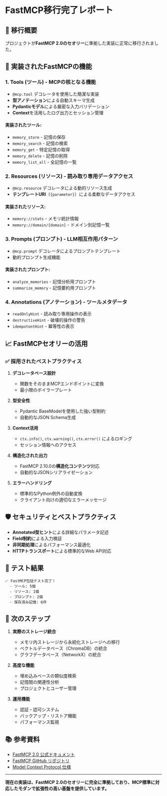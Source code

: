 # FastMCP移行完了レポート

## 🎉 移行概要

プロジェクトが**FastMCP 2.0のセオリー**に準拠した実装に正常に移行されました。

## 🔄 実装されたFastMCPの機能

### 1. **Tools (ツール)** - MCPの核となる機能
- `@mcp.tool` デコレータを使用した簡潔な実装
- **型アノテーション**による自動スキーマ生成
- **Pydanticモデル**による厳密な入力バリデーション
- **Context**を活用したログ出力とセッション管理

#### 実装されたツール:
- `memory_store` - 記憶の保存
- `memory_search` - 記憶の検索  
- `memory_get` - 特定記憶の取得
- `memory_delete` - 記憶の削除
- `memory_list_all` - 全記憶の一覧

### 2. **Resources (リソース)** - 読み取り専用データアクセス
- `@mcp.resource` デコレータによる動的リソース生成
- **テンプレートURI**（`{parameter}`）による柔軟なデータアクセス

#### 実装されたリソース:
- `memory://stats` - メモリ統計情報
- `memory://domain/{domain}` - ドメイン別記憶一覧

### 3. **Prompts (プロンプト)** - LLM相互作用パターン
- `@mcp.prompt` デコレータによるプロンプトテンプレート
- 動的プロンプト生成機能

#### 実装されたプロンプト:
- `analyze_memories` - 記憶分析用プロンプト
- `summarize_memory` - 記憶要約用プロンプト

### 4. **Annotations (アノテーション)** - ツールメタデータ
- `readOnlyHint` - 読み取り専用操作の表示
- `destructiveHint` - 破壊的操作の警告
- `idempotentHint` - 冪等性の表示

## 📈 FastMCPセオリーの活用

### ✅ 採用されたベストプラクティス

1. **デコレータベース設計**
   - 関数をそのままMCPエンドポイントに変換
   - 最小限のボイラープレート

2. **型安全性**
   - Pydantic BaseModelを使用した強い型制約
   - 自動的なJSON Schema生成

3. **Context活用**
   - `ctx.info()`, `ctx.warning()`, `ctx.error()` によるロギング
   - セッション情報へのアクセス

4. **構造化された出力**
   - FastMCP 2.10.0の**構造化コンテンツ**対応
   - 自動的なJSONシリアライゼーション

5. **エラーハンドリング**
   - 標準的なPython例外の自動変換
   - クライアント向けの適切なエラーメッセージ

## 🛡️ セキュリティとベストプラクティス

- **Annotated型ヒント**による詳細なパラメータ記述
- **Field制約**による入力検証
- **非同期処理**によるパフォーマンス最適化
- **HTTPトランスポート**による標準的なWeb API対応

## 🧪 テスト結果

```
✅ FastMCP包括テスト完了！
  - ツール: 5個
  - リソース: 1個  
  - プロンプト: 2個
  - 保存済み記憶: 6件
```

## 🚀 次のステップ

1. **実際のストレージ統合**
   - メモリ内ストレージから永続化ストレージへの移行
   - ベクトルデータベース（ChromaDB）の統合
   - グラフデータベース（NetworkX）の統合

2. **高度な機能**
   - 埋め込みベースの類似度検索
   - 記憶間の関連性分析
   - プロジェクトとユーザー管理

3. **運用機能**
   - 認証・認可システム
   - バックアップ・リストア機能
   - パフォーマンス監視

## 📚 参考資料

- [FastMCP 2.0 公式ドキュメント](https://gofastmcp.com/)
- [FastMCP GitHub リポジトリ](https://github.com/jlowin/fastmcp)
- [Model Context Protocol 仕様](https://modelcontextprotocol.io/)

---

**現在の実装は、FastMCP 2.0のセオリーに完全に準拠しており、MCP標準に対応したモダンで拡張性の高い基盤を提供しています。**
